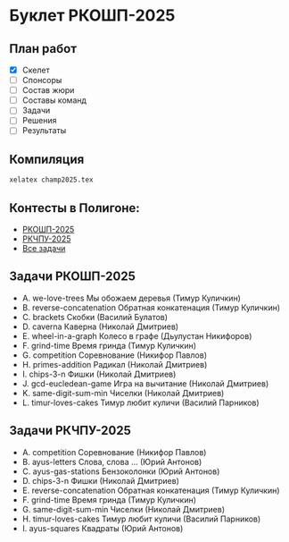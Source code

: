 # Буклет РКОШП-2025

## План работ

- [x] Скелет
- [ ] Спонсоры
- [ ] Состав жюри
- [ ] Составы команд
- [ ] Задачи
- [ ] Решения
- [ ] Результаты

## Компиляция

```cmd
xelatex champ2025.tex
```

## Контесты в Полигоне:

- [РКОШП-2025](https://polygon.codeforces.com/contest?contestId=49262)
- [РКЧПУ-2025](https://polygon.codeforces.com/contest?contestId=49263)
- [Все задачи](https://polygon.codeforces.com/contest?contestId=47811)

## Задачи РКОШП-2025

- A. we-love-trees Мы обожаем деревья (Тимур Куличкин)
- B. reverse-concatenation Обратная конкатенация (Тимур Куличкин)
- C. brackets Скобки (Василий Булатов)
- D. caverna Каверна (Николай Дмитриев)
- E. wheel-in-a-graph Колесо в графе (Дьулустан Никифоров)
- F. grind-time Время гринда (Тимур Куличкин)
- G. competition Соревнование (Никифор Павлов)
- H. primes-addition Радикал (Николай Дмитриев)
- I. chips-3-n Фишки (Николай Дмитриев)
- J. gcd-eucledean-game Игра на вычитание (Николай Дмитриев)
- K. same-digit-sum-min Чиселки (Николай Дмитриев)
- L. timur-loves-cakes Тимур любит куличи (Василий Парников)

## Задачи РКЧПУ-2025

- A. competition Соревнование (Никифор Павлов)
- B. ayus-letters Слова, слова ... (Юрий Антонов)
- C. ayus-gas-stations Бензоколонки (Юрий Антонов)
- D. chips-3-n Фишки (Николай Дмитриев)
- E. reverse-concatenation Обратная конкатенация (Тимур Куличкин)
- F. grind-time Время гринда (Тимур Куличкин)
- G. same-digit-sum-min Чиселки (Николай Дмитриев)
- H. timur-loves-cakes Тимур любит куличи (Василий Парников)
- I. ayus-squares Квадраты (Юрий Антонов)
